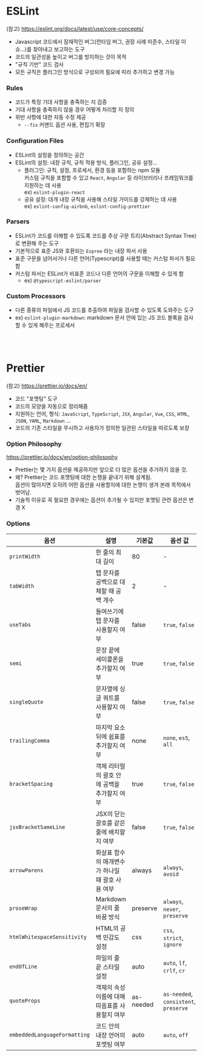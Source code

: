 # ESLint

(참고) https://eslint.org/docs/latest/use/core-concepts/

- Javascript 코드에서 잠재적인 버그(런타임 버그, 권장 사례 미준수, 스타일 이슈...)를 찾아내고 보고하는 도구
- 코드의 일관성을 높이고 버그를 방지하는 것이 목적
- "규칙 기반" 코드 검사
- 모든 규칙은 플러그인 방식으로 구성되어 필요에 따라 추가하고 변경 가능

### Rules

- 코드가 특정 기대 사항을 충족하는 지 검증
- 기대 사항을 충족하지 않을 경우 어떻게 처리할 지 정의
- 위반 사항에 대한 자동 수정 제공
  - `--fix` 커맨드 옵션 사용, 편집기 확장

### Configuration Files

- ESLint의 설정을 정의하는 공간
- ESLint의 설정: 내장 규칙, 규칙 적용 방식, 플러그인, 공유 설정...
  - 플러그인: 규칙, 설정, 프로세서, 환경 등을 포함하는 npm 모듈<br/> 커스텀 규칙을 포함할 수 있고 `React`, `Angular` 등 라이브러리나 프레임워크를 지원하는 데 사용<br/>
    ex) `eslint-plugin-react`
  - 공유 설정: 대개 내장 규칙을 사용해 스타일 가이드를 강제하는 데 사용<br/>
    ex) `eslint-config-airbnb`, `eslint-config-prettier`

### Parsers

- ESLint가 코드를 이해할 수 있도록 코드를 추상 구문 트리(Abstract Syntax Tree)로 변환해 주는 도구
- 기본적으로 표준 JS와 호환되는 `Espree` 라는 내장 파서 사용
- 표준 구문을 넘어서거나 다른 언어(Typescript)를 사용할 때는 커스텀 파서가 필요함
- 커스텀 파서는 ESLint가 비표준 코드나 다른 언어의 구문을 이해할 수 있게 함
  - ex) `@typescript-eslint/parser`

### Custom Processors

- 다른 종류의 파일에서 JS 코드를 추출하여 파일을 검사할 수 있도록 도와주는 도구
- ex) `eslint-plugin-markdown`: markdown 문서 안에 있는 JS 코드 블록을 검사할 수 있게 해주는 프로세서

<br/><br/>

# Prettier

(참고) https://prettier.io/docs/en/

- 코드 "포맷팅" 도구
- 코드의 모양을 자동으로 정리해줌
- 지원하는 언어, 형식: `JavaScript`, `TypeScript`, `JSX`, `Angular`, `Vue`, `CSS`, `HTML`, `JSON`, `YAML`, `Markdown` ...
- 코드의 기존 스타일을 무시하고 사용자가 정의한 일관된 스타일을 따르도록 보장

### Option Philosophy

https://prettier.io/docs/en/option-philosophy

- Prettier는 몇 가지 옵션을 제공하지만 앞으로 더 많은 옵션을 추가하지 않을 것.
- 왜? Prettier는 코드 포맷팅에 대한 논쟁을 끝내기 위해 설계됨.<br/>옵션이 많아지면 오히려 어떤 옵션을 사용할지에 대한 논쟁이 생겨 본래 목적에서 벗어남.
- 기술적 이유로 꼭 필요한 경우에는 옵션이 추가될 수 있지만 포맷팅 관련 옵션은 변경 X

### Options

| **옵션**                     | **설명**                                          | **기본값** | **옵션 값**                           |
| ---------------------------- | ------------------------------------------------- | ---------- | ------------------------------------- |
| `printWidth`                 | 한 줄의 최대 길이                                 | 80         | -                                     |
| `tabWidth`                   | 탭 문자를 공백으로 대체할 때 공백 개수            | 2          | -                                     |
| `useTabs`                    | 들여쓰기에 탭 문자를 사용할지 여부                | false      | `true`, `false`                       |
| `semi`                       | 문장 끝에 세미콜론을 추가할지 여부                | true       | `true`, `false`                       |
| `singleQuote`                | 문자열에 싱글 쿼트를 사용할지 여부                | false      | `true`, `false`                       |
| `trailingComma`              | 마지막 요소 뒤에 쉼표를 추가할지 여부             | none       | `none`, `es5`, `all`                  |
| `bracketSpacing`             | 객체 리터럴의 괄호 안에 공백을 추가할지 여부      | true       | `true`, `false`                       |
| `jsxBracketSameLine`         | JSX의 닫는 괄호를 같은 줄에 배치할지 여부         | false      | `true`, `false`                       |
| `arrowParens`                | 화살표 함수의 매개변수가 하나일 때 괄호 사용 여부 | always     | `always`, `avoid`                     |
| `proseWrap`                  | Markdown 문서의 줄 바꿈 방식                      | preserve   | `always`, `never`, `preserve`         |
| `htmlWhitespaceSensitivity`  | HTML의 공백 민감도 설정                           | css        | `css`, `strict`, `ignore`             |
| `endOfLine`                  | 파일의 줄 끝 스타일 설정                          | auto       | `auto`, `lf`, `crlf`, `cr`            |
| `quoteProps`                 | 객체의 속성 이름에 대해 따옴표를 사용할지 여부    | as-needed  | `as-needed`, `consistent`, `preserve` |
| `embeddedLanguageFormatting` | 코드 안의 내장 언어의 포맷팅 여부                 | auto       | `auto`, `off`                         |
